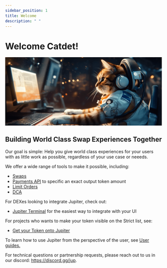 ```yaml
---
sidebar_position: 1
title: Welcome
description: " "
---
```


# Welcome Catdet!

![cat_at_computer.png](../static/img/cat_at_computer.png)

## Building World Class Swap Experiences Together

Our goal is simple: Help you give world class experiences for your users with as little work as possible, regardless of your use case or neeeds.

We offer a wide range of tools to make it possible, including:

- [Swaps](/docs/apis/swap-api)
- [Payments API](/docs/apis/payments-api) to specific an exact output token amount
- [Limit Orders](/docs/limit-order/)
- [DCA](/docs/dca/)

For DEXes looking to integrate Jupiter, check out:

- [Jupiter Terminal](/docs/jupiter-terminal/jupiter-terminal) for the easiest way to integrate with your UI

For projects who wants to make your token visible on the Strict list, see:

- [Get your Token onto Jupiter](/docs/get-your-token-onto-jup)

To learn how to use Jupiter from the perspective of the user, see [User guides.](/guides)

For technical questions or partnership requests, please reach out to us in our discord: https://discord.gg/jup.
